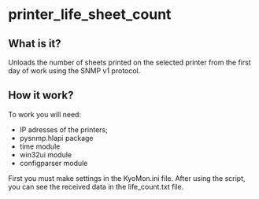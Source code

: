 # printer_life_sheet_count

What is it?
-----------
Unloads the number of sheets printed on the selected printer from the first day of work using the SNMP v1 protocol.

How it work?
-----------
To work you will need:
- IP adresses of the printers;
- pysnmp.hlapi package
- time module
- win32ui module
- configparser module

First you must make settings in the KyoMon.ini file.
After using the script, you can see the received data in the life_count.txt file.

